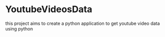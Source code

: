 # YoutubeVideosData
this project aims to create a python application to get youtube video data using python
